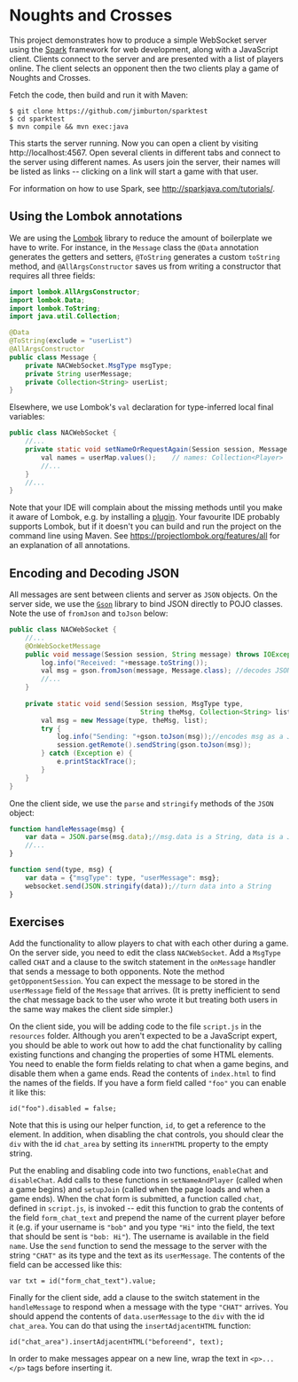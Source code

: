 # Noughts and Crosses

This project demonstrates how to produce a simple WebSocket server using the [Spark](http://sparkjava.com) framework 
for web development, along with a JavaScript client. Clients connect to the server and are presented with a list of players 
online. The client selects an opponent then the two clients play a game of Noughts and Crosses. 

Fetch the code, then build and run it with Maven:

    $ git clone https://github.com/jimburton/sparktest
    $ cd sparktest
    $ mvn compile && mvn exec:java
    
This starts the server running. Now you can open a client by visiting http://localhost:4567. Open 
several clients in different tabs and connect to the server using different names. As users join 
the server, their names will be listed as links -- clicking on a link will start a game with that 
user.

For information on how to use Spark, see http://sparkjava.com/tutorials/.
    
## Using the Lombok annotations

We are using the [Lombok](https://projectlombok.org) library to reduce the amount of boilerplate 
we have to write. For instance, in the `Message` class the `@Data` annotation generates the getters 
and setters, `@ToString` generates a custom `toString` method, and `@AllArgsConstructor` saves us
from writing a constructor that requires all three fields:

```java
import lombok.AllArgsConstructor;
import lombok.Data;
import lombok.ToString;
import java.util.Collection;

@Data
@ToString(exclude = "userList")
@AllArgsConstructor
public class Message {
    private NACWebSocket.MsgType msgType;
    private String userMessage;
    private Collection<String> userList;
}

```

Elsewhere, we use Lombok's `val` declaration for type-inferred local final variables:

```java
public class NACWebSocket {
    //...
    private static void setNameOrRequestAgain(Session session, Message msg) {   
        val names = userMap.values();    // names: Collection<Player>
        //...
    }
    //...
}
```
           
Note that your IDE will complain about the missing methods until you make it aware of Lombok, 
e.g. by installing a [plugin](https://plugins.jetbrains.com/plugin/6317-lombok-plugin). Your 
favourite IDE probably supports Lombok, but if it doesn't you can build and run the project 
on the command line using Maven. See https://projectlombok.org/features/all for an explanation 
of all annotations.

## Encoding and Decoding JSON

All messages are sent between clients and server as `JSON` objects. On the server side, we use
the [`Gson`](https://github.com/google/gson) library to bind JSON directly to POJO classes. Note 
the use of `fromJson` and `toJson` below:

```java
public class NACWebSocket {
    //...
    @OnWebSocketMessage
    public void message(Session session, String message) throws IOException { 
        log.info("Received: "+message.toString());
        val msg = gson.fromJson(message, Message.class); //decodes JSON and packs it into an instance of Message
        //...
    }
    
    private static void send(Session session, MsgType type,
                                 String theMsg, Collection<String> list) {
        val msg = new Message(type, theMsg, list);
        try {
            log.info("Sending: "+gson.toJson(msg));//encodes msg as a JSON string
            session.getRemote().sendString(gson.toJson(msg)); 
        } catch (Exception e) {
            e.printStackTrace(); 
        } 
    }
}
```

One the client side, we use the `parse` and `stringify` methods of the `JSON` object:

```javascript
function handleMessage(msg) {
    var data = JSON.parse(msg.data);//msg.data is a String, data is a JS object
    //...
}

function send(type, msg) {
    var data = {"msgType": type, "userMessage": msg};
    websocket.send(JSON.stringify(data));//turn data into a String
}
```

## Exercises

Add the functionality to allow players to chat with each other during a game. On the server side,
you need to edit the class `NACWebSocket`. Add a `MsgType` called `CHAT` and a clause to the 
switch statement in the `onMessage` handler that sends a message to both opponents. Note the
method `getOpponentSession`. You can expect the message to be stored in the `userMessage` field 
of the `Message` that arrives. (It is pretty inefficient to send the chat message back to
the user who wrote it but treating both users in the same way makes the client side simpler.)

On the client side, you will be adding code to the file `script.js` in the `resources` folder. 
Although you aren't expected to be a JavaScript expert, you should be able to work out how to
add the chat functionality by calling existing functions and changing the properties of some
HTML elements. You need to enable the form fields relating to chat when a game begins, and disable 
them when a game ends. Read the contents of `index.html` to find the names of the fields. If you 
have a form field called `"foo"` you can enable it like this:

    id("foo").disabled = false;
    
Note that this is using our helper function, `id`, to get a reference to the element. In addition,
when disabling the chat controls, you should clear the `div` with the id `chat_area` by setting its
`innerHTML` property to the empty string.

Put the enabling and disabling code into two functions, `enableChat` and `disableChat`. Add calls
to these functions in `setNameAndPlayer` (called when a game begins) and
`setupJoin` (called when the page loads and when a game ends). When the chat form is submitted, 
a function called `chat`, defined in `script.js`, is invoked -- edit this function to grab 
the contents of the field `form_chat_text` and prepend the name of the current player before it 
(e.g. if your username is `"bob"` and you type `"Hi"` into the field, the text that should be sent is
`"bob: Hi"`). The username is available in the field `name`. Use the `send` function to send the 
message to the server with the string `"CHAT"` as its type and the text as its `userMessage`. 
The contents of the field can be accessed like this:

    var txt = id("form_chat_text").value;

Finally for the client side, add a clause to the switch statement in the `handleMessage` to respond
when a message with the type `"CHAT"` arrives. You should append the contents of `data.userMessage`
to the `div` with the id `chat_area`. You can do that using the `insertAdjacentHTML` function:

    id("chat_area").insertAdjacentHTML("beforeend", text);

In order to make messages appear on a new line, wrap the text in `<p>...</p>` tags before inserting
it.
